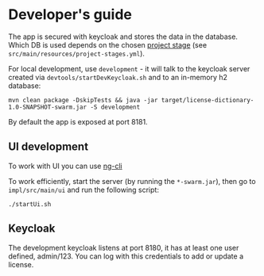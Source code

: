 # Developer's guide

The app is secured with keycloak and stores the data in the database.
Which DB is used depends on the chosen [project stage](https://wildfly-swarm.gitbooks.io/wildfly-swarm-users-guide/configuration/project_stages.html)
(see `src/main/resources/project-stages.yml`).

For local development, use `development` - it will talk 
to the keycloak server created via `devtools/startDevKeycloak.sh`
and to an in-memory h2 database:
```
mvn clean package -DskipTests && java -jar target/license-dictionary-1.0-SNAPSHOT-swarm.jar -S development
```

By default the app is exposed at port 8181.

## UI development

To work with UI you can use [ng-cli](https://github.com/angular/angular-cli#installation)

To work efficiently, start the server (by running the `*-swarm.jar`),
then go to `impl/src/main/ui` and run the following script:
```
./startUi.sh
``` 

## Keycloak
The development keycloak listens at port 8180, it has at least one user defined,
admin/123. You can log with this credentials to add or update a license.